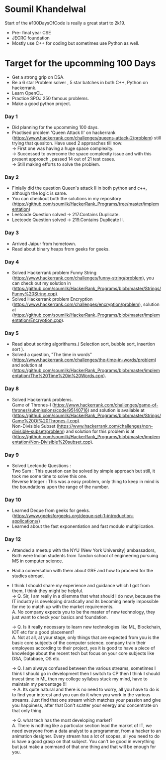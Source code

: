 # Soumil Khandelwal
Start of the #100DaysOfCode is really a great start to 2k19.
* Pre- final year CSE 
* JECRC foundation
* Mostly use C++ for coding but sometimes use Python as well.

# Target for the upcomming 100 Days
  * Get a strong grip on DSA.
  * Be a 6 star Problem solver , 5 star batches in both C++, Python on hackerrank.
  * Learn OpenCL.
  * Practice SPOJ 250 famous problems.
  * Make a good python project.
  
### Day 1
  * Did planning for the upcomming 100 days.
  * Practised problem 'Queen Attack II' on hackerrank (https://www.hackerrank.com/challenges/queens-attack-2/problem)
    still trying that quesiton. Have used 2 approaches till now:<br>
        -> First one was having a huge space complexity.<br>
        -> Successed to overcome the space complexity issue and with this present approach , passed 14 out of 21 test cases.<br>
        -> Still making efforts to solve the problem.
        
### Day 2
  * Finially did the question Queen's attack II in both python and c++, although the logic is same.
  * You can checkout both the solutions in my repository (https://github.com/soumilk/HackerRank_Programs/tree/master/implementation)
  * Leetcode Question solved -> 217.Contains Duplicate.
  * Leetcode Question solved -> 219.Contains Duplicate II.
  
### Day 3 
  * Arrived Jaipur from hometown.
  * Read about binary heaps from geeks for geeks.

### Day 4
  * Solved Hackerrank problem Funny String (https://www.hackerrank.com/challenges/funny-string/problem), you can check out my solution in (https://github.com/soumilk/HackerRank_Programs/blob/master/Strings/Funny%20String.cpp).
  * Solved Hackerrank problem Encryption (https://www.hackerrank.com/challenges/encryption/problem), solution at (https://github.com/soumilk/HackerRank_Programs/blob/master/implementation/Encryption.cpp).

### Day 5
  * Read about sorting algorithums.( Selection sort, bubble sort, insertion sort ).
  * Solved a question, "The time in words" (https://www.hackerrank.com/challenges/the-time-in-words/problem) and solution at (https://github.com/soumilk/HackerRank_Programs/blob/master/implementation/The%20Time%20in%20Words.cpp).
  
### Day 8
  * Solved Hackerrank problems. <br>
    Game of Thrones-I (https://www.hackerrank.com/challenges/game-of-thrones/submissions/code/95140716) and solution is available at (https://github.com/soumilk/HackerRank_Programs/blob/master/Strings/Game%20Of%20Thrones-I.cpp).<br>
    Non-Divisible Subset (https://www.hackerrank.com/challenges/non-divisible-subset/problem) and solution for this problem is at (https://github.com/soumilk/HackerRank_Programs/blob/master/implementation/Non-Divisible%20subset.cpp).
    
### Day 9
   * Solved Leetcode Questions :<br>
     Two Sum : This question can be solved by simple approach but still, it took me some time to solve this one.<br>
     Reverse Integer : This was a easy problem, only thing to keep in mind is the boundations upon the range of the number.<br> 

### Day 10
   * Learned Deque from geeks for geeks. (https://www.geeksforgeeks.org/deque-set-1-introduction-applications/) 
   * Learned about the fast exponentiation and fast modulo multiplication.
   
### Day 12 
   * Attended a meetup with the NYU (New York University) ambassadors, Both were Indian students from Tandon school of engineering            pursuing MS in computer science.<br>
   * Had a conversation with them about GRE and how to proceed for the studies abroad.
   * I think I should share my experience and guidance which I got from them, I think they might be helpful. <br>
      -> Q. Sir, I am really in a dilemma that what should I do now, because the IT industry is developing drastically and its becoming             nearly impossible for me to match up with the market requirements. <br>
         A. No company expects you to be the master of new technology, they just want to check your basics and foundation. 
         
      -> Q. Is it really necessary to learn new technologies like ML, Blockchain, IOT etc for a good placement?<br>
         A. Not at all, at your stage, only things that are expected from you is the basic core subjects of the computer science.
         company train their employees according to their project, yes it is good to have a piece of knowledge about the recent tech but          focus on your core subjects like DSA, Database, OS etc. 
         
      -> Q. I am always confused between the various streams, sometimes I think I should go in development then I switch to CP then I               think I should invest time in ML then my college syllabus stuck my mind, have to maintain my percentage !!! <br>
      -> A. Its quite natural and there is no need to worry, all you have to do is to find your interest and you can do it when you work             in the various streams. Just find that one stream which matches your passion and give you happiness, after that Don't                   scatter your energy and concentrate on that only thing. 
      
      -> Q. what tech has the most developing market?<br>
         A. There is nothing like a particular section lead the market of IT, we need everyone from a data analyst to a programmer, from         a hacker to an animation designer. Every stream has a lot of scopes, all you need to do is have a good grasp on that                     subject. You can't be good in everything but just make a command of that one thing and that will be enough for you.
